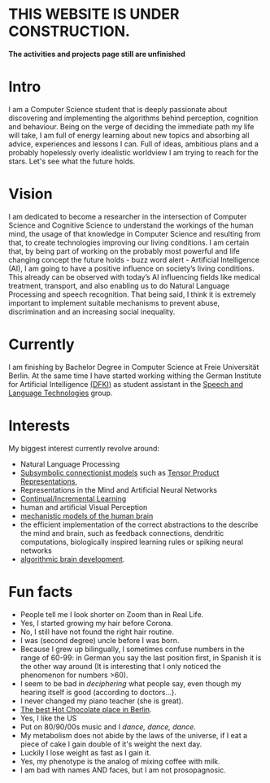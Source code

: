 

# THIS WEBSITE IS UNDER CONSTRUCTION.

**The activities and projects page still are unfinished**

# Intro

I am a Computer Science student that is deeply passionate about discovering and
implementing the algorithms behind perception, cognition and behaviour. Being
on the verge of deciding the immediate path my life will take, I am full of energy
learning about new topics and absorbing all advice, experiences and lessons I can.
Full of ideas, ambitious plans and a probably hopelessly overly idealistic worldview I
am trying to reach for the stars. Let's see what the future holds.

# Vision

I am dedicated to become a researcher in the intersection of Computer Science and
Cognitive Science to understand the workings of the human mind, the usage of that
knowledge in Computer Science and resulting from that, to create technologies
improving our living conditions.
I am certain that, by being part of working on the probably most powerful and life
changing concept the future holds - buzz word alert - Artificial Intelligence (AI), I
am going to have a positive influence on society’s living conditions. This already
can be observed with today’s AI influencing fields like medical treatment, transport,
and also enabling us to do Natural Language Processing and speech recognition.
That being said, I think it is extremely important to implement suitable mechanisms
to prevent abuse, discrimination and an increasing social inequality.

# Currently

I am finishing by Bachelor Degree in Computer Science at Freie Universität Berlin.
At the same time I have started working withing the German Institute for Artificial
Intelligence [(DFKI)](https://www.dfki.de/en/web/) as student assistant in the
[Speech and Language Technologies](https://www.dfki.de/en/web/research/research-departments/speech-and-language-technology) group.

# Interests

My biggest interest currently revolve around:
- Natural Language Processing
- [Subsymbolic connectionist models](https://en.wikipedia.org/wiki/G%C3%B6del,_Escher,_Bach) such as [Tensor Product Representations](https://doi.org/10.1016/0004-3702(90)90007-M),
- Representations in the Mind and Artificial Neural Networks
- [Continual/Incremental Learning](https://doi.org/10.1016/j.neunet.2019.01.012)
- human and artificial Visual Perception
- [mechanistic models of the human brain](https://arxiv.org/abs/2104.01490)
- the efficient implementation of the correct abstractions to the describe the mind and brain, such as feedback connections, dendritic computations, biologically inspired
learning rules or spiking neural networks
- [algorithmic brain development](https://press.princeton.edu/books/hardcover/9780691181226/the-self-assembling-brain).

# Fun facts

- People tell me I look shorter on Zoom than in Real Life.
- Yes, I started growing my hair before Corona.
- No, I still have not found the right hair routine.
- I was (second degree) uncle before I was born.
- Because I grew up bilingually, I sometimes confuse numbers in the range of
60-99: in German you say the last position first, in Spanish it is the other way
around (It is interesting that I only noticed the phenomenon for numbers >60).
- I seem to be bad in _deciphering_ what people say, even though my
hearing itself is good (according to doctors...).
- I never changed my piano teacher (she is great).
- [The best Hot Chocolate place in Berlin](https://www.berliner-kaffeeroesterei.de/).
- Yes, I like the US
- Put on 80/90/00s music and I _dance, dance, dance_.
- My metabolism does not abide by the laws of the universe, if I eat a piece of
cake I gain double of it's weight the next day.
- Luckily I lose weight as fast as I gain it.
- Yes, my phenotype is the analog of mixing coffee with milk.
- I am bad with names AND faces, but I am not prosopagnosic.
